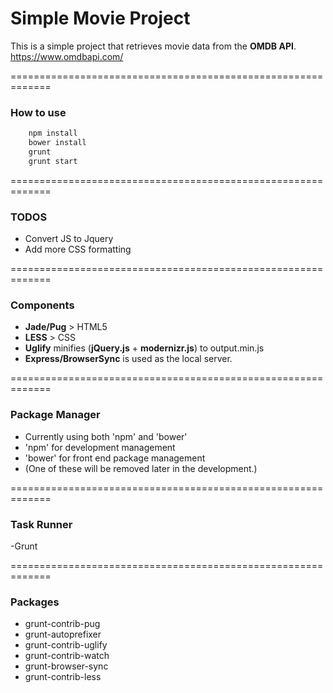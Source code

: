 # Simple Movie Project
This is a simple project that retrieves movie data from the **OMDB API**.
https://www.omdbapi.com/

=============================================================
### How to use

```bash
    npm install
    bower install
    grunt
    grunt start
```

=============================================================
### TODOS
- Convert JS to Jquery
- Add more CSS formatting

=============================================================
### Components
- **Jade/Pug** > HTML5
- **LESS** > CSS
- **Uglify**  minifies (**jQuery.js** + **modernizr.js**) to output.min.js
- **Express/BrowserSync** is used as the local server.

=============================================================
### Package Manager
- Currently using both 'npm' and 'bower'
- 'npm' for development management
- 'bower' for  front end package management
- (One of these will be removed later in the development.)

=============================================================
### Task Runner
-Grunt

=============================================================
### Packages
- grunt-contrib-pug
- grunt-autoprefixer
- grunt-contrib-uglify
- grunt-contrib-watch
- grunt-browser-sync
- grunt-contrib-less
